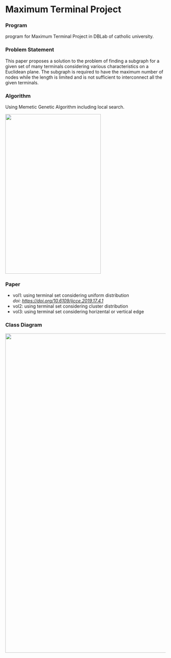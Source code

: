 # Maximum Terminal Project

### Program
program for Maximum Terminal Project in DBLab of catholic university.

### Problem Statement
This paper proposes a solution to the problem of finding a subgraph for a given set of many terminals considering various characteristics on a Euclidean plane.
The subgraph is required to have the maximum number of nodes while the length is limited and is not sufficient to interconnect all the given terminals.

### Algorithm
Using Memetic Genetic Algorithm including local search.  
<div>
  <img width="300" height="500" src="https://user-images.githubusercontent.com/51231789/97127815-001ab300-177e-11eb-85e3-328ce16b6749.png" />
</div>  

### Paper
* vol1: using terminal set considering uniform distribution  
*doi: https://doi.org/10.6109/jicce.2019.17.4.1*
* vol2: using terminal set considering cluster distribution
* vol3: using terminal set considering horizental or vertical edge  

### Class Diagram

<div>
  <img width="1500" height="1000" src="https://user-images.githubusercontent.com/51231789/97127987-81724580-177e-11eb-8ae9-e01f925cec71.jpg" />
</div>
